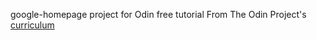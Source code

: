 google-homepage project for Odin free tutorial
From The Odin Project's [curriculum](http://www.theodinproject.com/web-development-101/html-css)
